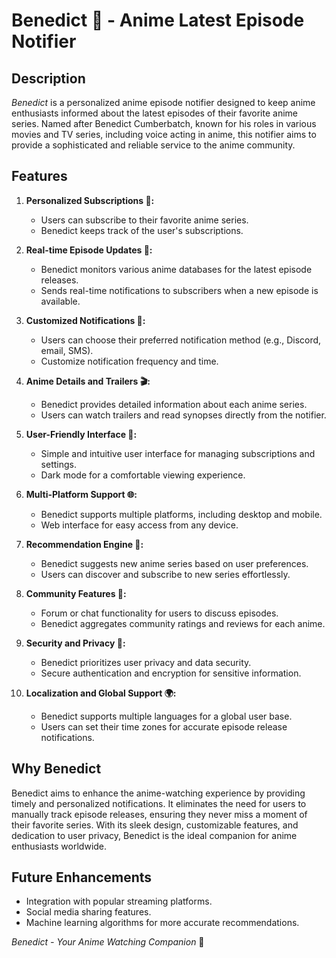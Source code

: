 # Benedict 🌟 - Anime Latest Episode Notifier

## Description

*Benedict* is a personalized anime episode notifier designed to keep anime enthusiasts informed about the latest episodes of their favorite anime series. Named after Benedict Cumberbatch, known for his roles in various movies and TV series, including voice acting in anime, this notifier aims to provide a sophisticated and reliable service to the anime community.

## Features

1. **Personalized Subscriptions 💌:**
   - Users can subscribe to their favorite anime series.
   - Benedict keeps track of the user's subscriptions.

2. **Real-time Episode Updates 🚀:**
   - Benedict monitors various anime databases for the latest episode releases.
   - Sends real-time notifications to subscribers when a new episode is available.

3. **Customized Notifications 🔔:**
   - Users can choose their preferred notification method (e.g., Discord, email, SMS).
   - Customize notification frequency and time.

4. **Anime Details and Trailers 🎬:**
   - Benedict provides detailed information about each anime series.
   - Users can watch trailers and read synopses directly from the notifier.

5. **User-Friendly Interface 🎨:**
   - Simple and intuitive user interface for managing subscriptions and settings.
   - Dark mode for a comfortable viewing experience.

6. **Multi-Platform Support 🌐:**
   - Benedict supports multiple platforms, including desktop and mobile.
   - Web interface for easy access from any device.

7. **Recommendation Engine 🌟:**
   - Benedict suggests new anime series based on user preferences.
   - Users can discover and subscribe to new series effortlessly.

8. **Community Features 🤝:**
   - Forum or chat functionality for users to discuss episodes.
   - Benedict aggregates community ratings and reviews for each anime.

9. **Security and Privacy 🔐:**
   - Benedict prioritizes user privacy and data security.
   - Secure authentication and encryption for sensitive information.

10. **Localization and Global Support 🌍:**
    - Benedict supports multiple languages for a global user base.
    - Users can set their time zones for accurate episode release notifications.

## Why Benedict

Benedict aims to enhance the anime-watching experience by providing timely and personalized notifications. It eliminates the need for users to manually track episode releases, ensuring they never miss a moment of their favorite series. With its sleek design, customizable features, and dedication to user privacy, Benedict is the ideal companion for anime enthusiasts worldwide.

## Future Enhancements

   - Integration with popular streaming platforms.
   - Social media sharing features.
   - Machine learning algorithms for more accurate recommendations.

*Benedict - Your Anime Watching Companion* 🌈
